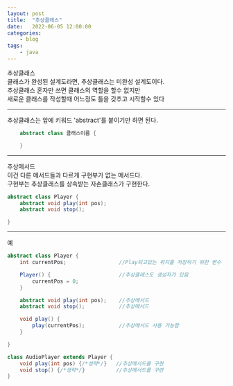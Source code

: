 ```yaml
---
layout: post
title:	"추상클래스"
date:	2022-06-05 12:00:00
categories:
    - blog
tags:
    - java
---
```

추상클래스   
클래스가 완성된 설계도라면, 추상클래스는 미완성 설계도이다.   
추상클래스 혼자만 쓰면 클래스의 역할을 할수 없지만   
새로운 클래스를 작성할때 어느정도 틀을 갖추고 시작할수 있다   
***
추상클래스는 앞에 키워드 'abstract'를 붙이기만 하면 된다. 
```java
    abstract class 클래스이름 {

    }
```
***
추상메서드   
이건 다른 메서드들과 다르게 구현부가 없는 메서드다.   
구현부는 추상클래스를 상속받는 자손클래스가 구현한다.   
```java
abstract class Player {
    abstract void play(int pos);
    abstract void stop();

}
```
***
예
```java
abstract class Player {
    int currentPos;                 //Play되고있는 위치를 저장하기 위한 변수

    Player() {                      //추상클래스도 생성자가 있음
        currentPos = 0;             
    }

    abstract void play(int pos);    //추상메서드
    abstract void stop();           //추상메서드

    void play() {
        play(currentPos);           //추상메서드 사용 가능함
    }

}

class AudioPlayer extends Player {
    void play(int pos) {/*생략*/}   //추상메서드를 구현
    void stop() {/*생략*/}          //추상메서드를 구련
}
```